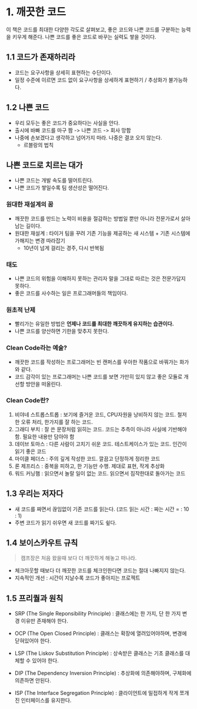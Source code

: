 # 1. 깨끗한 코드

이 책은 코드를 최대한 다양한 각도로 살펴보고, 좋은 코드와 나쁜 코드를 구분하는 능력을 키우게 해준다. 나쁜 코드를 좋은 코드로 바꾸는 실력도 쌓을 것이다.

## 1.1 코드가 존재하리라

- 코드는 요구사항을 상세히 표현하는 수단이다.
- 일정 수준에 이르면 코드 없이 요구사항을 상세하게 표현하기 / 추상화가 불가능하다.

## 1.2 나쁜 코드

- 우리 모두는 좋은 코드가 중요하다는 사실을 안다.
- 출시에 바빠 코드를 마구 짬 -> 나쁜 코드 -> 회사 망함
- 나중에 손보겠다고 생각하고 넘어가지 마라. 나중은 결코 오지 않는다.
    - 르블랑의 법칙
    
## 나쁜 코드로 치르는 대가
- 나쁜 코드는 개발 속도를 떨어트린다.
- 나쁜 코드가 쌓일수록 팀 생산성은 떨어진다. 

### 원대한 재설계의 꿈
- 깨끗한 코드를 만드는 노력이 비용을 절감하는 방법일 뿐만 아니라 전문가로서 살아남는 길이다.
- 원대한 재설계 : 타이거 팀을 꾸려 기존 기능을 제공하는 새 시스템 + 기존 시스템에 가해지는 변경 따라잡기
    - 10년이 넘게 걸리는 경주, 다시 반복됨
    
### 태도
- 나쁜 코드의 위험을 이해하지 못하는 관리자 말을 그대로 따르는 것은 전문가답지 못하다.
- 좋은 코드를 사수하는 일은 프로그래머들의 책임이다.

### 원초적 난제
- 빨리가는 유일한 방법은 **언제나 코드를 최대한 깨끗하게 유지하는 습관이다.**
- 나쁜 코드를 양산하면 기한을 맞추지 못한다. 

### Clean Code라는 예술?
- 깨끗한 코드를 작성하는 프로그래머는 빈 캔퍼스를 우아한 작품으로 바꿔가는 화가와 같다.
- 코드 감각이 있는 프로그래머는 나쁜 코드를 보면 가만히 있지 않고 좋은 모듈로 개선할 방안을 떠올린다.

### Clean Code란?

1. 비야네 스트롭스트롭 : 보기에 즐거운 코드, CPU자원을 낭비하지 않는 코드. 철저한 오류 처리, 한가지를 잘 하는 코드.
2. 그래디 부치 : 잘 쓴 문장처럼 읽히는 코드. 코드는 추측이 아니라 사실에 기반해야 함. 필요한 내용만 담아야 함
3. 데이브 토마스 : 다른 사람이 고치기 쉬운 코드. 테스트케이스가 있는 코드. 인간이 읽기 좋은 코드
4. 마이클 페더스 : 주의 깊게 작성한 코드. 깔끔고 단정하게 정리한 코드
5. 론 제프리스 : 중복을 피하고, 한 기능만 수행. 제대로 표현, 작게 추상화
6. 워드 커닝햄 : 읽으면서 놀랄 일이 없는 코드. 읽으면서 짐작한대로 돌아가는 코드

## 1.3 우리는 저자다
- 새 코드를 짜면서 끊임없이 기존 코드를 읽는다. (코드 읽는 시간 : 짜는 시간 = : 10 : 1)
- 주변 코드가 읽기 쉬우면 새 코드를 짜기도 슆다.

## 1.4 보이스카우트 규칙

> 캠프장은 처음 왔을때 보다 더 깨끗하게 해놓고 떠나라.

- 체크아웃할 때보다 더 깨끗한 코드를 체크인한다면 코드는 절대 나빠지지 않는다.
- 지속적인 개선 : 시간이 지날수록 코드가 좋아지는 프로젝트

## 1.5 프리퀄과 원칙
- SRP (The Single Reponsibility Principle) : 클래스에는 한 가지, 단 한 가지 변경 이유만 존재해야 한다.

- OCP (The Open Closed Principle) : 클래스는 확장에 열려있어야하며, 변경에 닫혀있어야 한다.

- LSP (The Liskov Substitution Principle) : 상속받은 클래스는 기초 클래스를 대체할 수 있어야 한다.

- DIP (The Dependency Inversion Principle) : 추상화에 의존해야하며, 구체화에 의존하면 안된다.

- ISP (The Interface Segregation Principle) : 클라이언트에 밀접하게 작게 쪼개진 인터페이스를 유지한다.